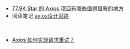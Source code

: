</br>

* [77.9K Star 的 Axios 项目有哪些值得借鉴的地方](https://juejin.cn/post/6885471967714115597#heading-14)
* 阅读笔记 [axios设计思路](./axios设计思路.pdf)

</br>

* [Axios 如何实现请求重试？](https://juejin.cn/post/6973812686584807432?utm_source=gold_browser_extension)

</br>


